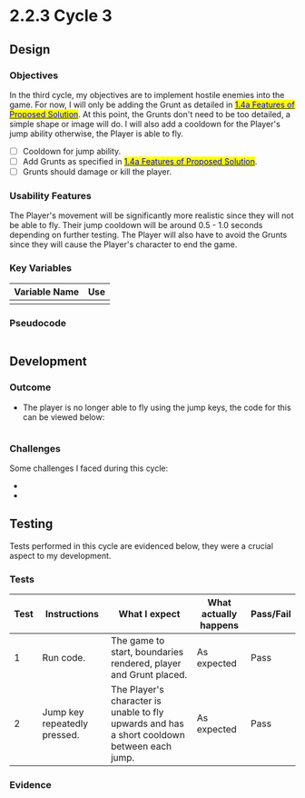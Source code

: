 # 2.2.3 Cycle 3

## Design

### Objectives

In the third cycle, my objectives are to implement hostile enemies into the game. For now, I will only be adding the Grunt as detailed in [<mark style="color:blue;">1.4a Features of Proposed Solution</mark>](../1-analysis/1.4a-features-of-the-proposed-solution.md#opponents). At this point, the Grunts don't need to be too detailed, a simple shape or image will do. I will also add a cooldown for the Player's jump ability otherwise, the Player is able to fly.

* [ ] Cooldown for jump ability.
* [ ] Add Grunts as specified in [<mark style="color:blue;">1.4a Features of Proposed Solution</mark>](../1-analysis/1.4a-features-of-the-proposed-solution.md#opponents).
* [ ] Grunts should damage or kill the player.

### Usability Features

The Player's movement will be significantly more realistic since they will not be able to fly. Their jump cooldown will be around 0.5 - 1.0 seconds depending on further testing. The Player will also have to avoid the Grunts since they will cause the Player's character to end the game.



### Key Variables

| Variable Name | Use |
| ------------- | --- |
|               |     |

### Pseudocode

```
```

## Development

### Outcome

* The player is no longer able to fly using the jump keys, the code for this can be viewed below:

```
```

### Challenges

Some challenges I faced during this cycle:

*
*

## Testing

Tests performed in this cycle are evidenced below, they were a crucial aspect to my development.

### Tests

| Test | Instructions                 | What I expect                                                                               | What actually happens | Pass/Fail |
| ---- | ---------------------------- | ------------------------------------------------------------------------------------------- | --------------------- | --------- |
| 1    | Run code.                    | The game to start, boundaries rendered, player and Grunt placed.                            | As expected           | Pass      |
| 2    | Jump key repeatedly pressed. | The Player's character is unable to fly upwards and has a short cooldown between each jump. | As expected           | Pass      |

### Evidence

